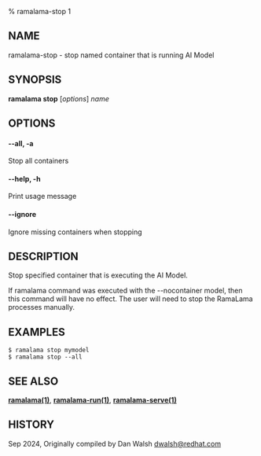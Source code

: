 % ramalama-stop 1

## NAME
ramalama\-stop - stop named container that is running AI Model

## SYNOPSIS
**ramalama stop** [*options*] *name*

## OPTIONS

#### **--all**, **-a**
Stop all containers

#### **--help**, **-h**
Print usage message

#### **--ignore**
Ignore missing containers when stopping

## DESCRIPTION
Stop specified container that is executing the AI Model.

If ramalama command was executed with the --nocontainer model, then
this command will have no effect. The user will need to stop the RamaLama
processes manually.

## EXAMPLES

```
$ ramalama stop mymodel
$ ramalama stop --all
```

## SEE ALSO
**[ramalama(1)](ramalama.1.md)**, **[ramalama-run(1)](ramalama-run.1.md)**, **[ramalama-serve(1)](ramalama-serve.1.md)**


## HISTORY
Sep 2024, Originally compiled by Dan Walsh <dwalsh@redhat.com>
